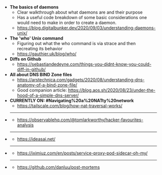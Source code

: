 - **The basics of daemons**
  - Clear walkthrough about what daemons are and their purpose
  - Has a useful code breakdown of some basic considerations one would need to make in order to create a daemon.
  - https://blog.digitalbunker.dev/2020/09/03/understanding-daemons-unix/
- **The 'who' Unix command**
  - Figuring out what the who command is via strace and then recreating its behavior
  - https://gauthier.uk/blog/who/
- **Diffs on Github**
  - https://sebastiandedeyne.com/things-you-didnt-know-you-could-diff-in-github/
- **All about DNS BIND Zone files**
  - https://arstechnica.com/gadgets/2020/08/understanding-dns-anatomy-of-a-bind-zone-file/
  - Good companion article: https://blog.aos.sh/2020/08/23/under-the-hood-of-a-simple-dns-server/
- **CURRENTLY ON: #Navigating%20a%20NATty%20network**
  - https://tailscale.com/blog/how-nat-traversal-works/
- ****
  - https://observablehq.com/@tomlarkworthy/hacker-favourites-analysis
- ****
  - https://ideasai.net/
- ****
  - https://iximiuz.com/en/posts/service-proxy-pod-sidecar-oh-my/
- ****
  - https://github.com/danluu/post-mortems